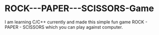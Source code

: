 # ROCK---PAPER---SCISSORS-Game
I am learning C/C++ currently and made this simple fun game ROCK - PAPER - SCISSORS which you can play against computer. 

